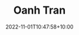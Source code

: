 ---
title: "Oanh Tran"
date: 2022-11-01T10:47:58+10:00
image: "assets/img/team/team-RA-11-oanh-tran-circ.png"
jobtitle: "RA"
collaboration: student
linkedinurl: "https://www.linkedin.com/"
url: "https://www.khoadoan.me/team"
areas: NLP
promoted: true
faculty: false
research_assistant: true
urop_assistant: false
phd_student: false
weight: 11
current: true
---